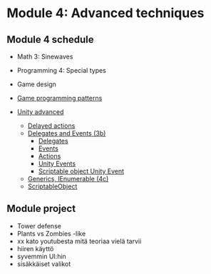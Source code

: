 # Module 4: Advanced techniques

## Module 4 schedule

* Math 3: Sinewaves
* Programming 4: Special types
* Game design
* [Game programming patterns](programming/5-game-programming-patterns.md)
* [Unity advanced](#unity-advanced)

	* [Delayed actions](#delayed-actions)
	* [Delegates and Events (3b)](#delegates-and-events-3b)
		* [Delegates](#delegates)
		* [Events](#events)
		* [Actions](#actions)
		* [Unity Events](#unity-events)
		* [Scriptable object Unity Event](#scriptable-object-unity-event)
	* [Generics, IEnumerable (4c)](#generics-ienumerable-4c)
	* [ScriptableObject](#scriptableobject)

## Module project

* Tower defense
* Plants vs Zombies -like
* xx kato youtubesta mitä teoriaa vielä tarvii
* hiiren käyttö
* syvemmin UI:hin
* sisäkkäiset valikot